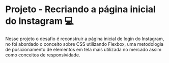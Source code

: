# Projeto - Recriando a página inicial do Instagram :computer:

Nesse projeto o desafio é reconstruir a página inicial de login do Instagram, no foi abordado o conceito sobre CSS utilizando Flexbox, uma metodologia de posicionamento de elementos em tela mais utilizada no mercado assim como conceitos de responsividade.

